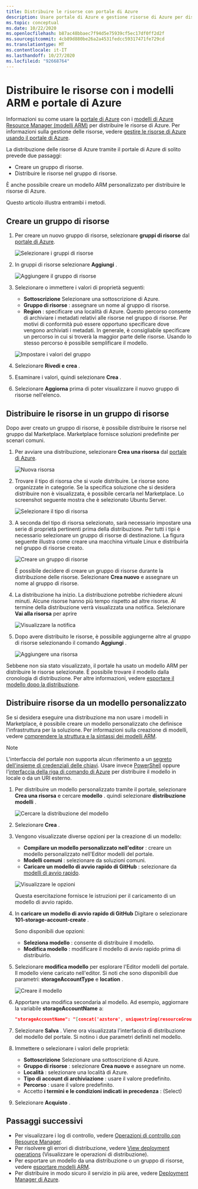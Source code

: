 ```yaml
---
title: Distribuire le risorse con portale di Azure
description: Usare portale di Azure e gestione risorse di Azure per distribuire le risorse in un gruppo di risorse nella sottoscrizione.
ms.topic: conceptual
ms.date: 10/22/2020
ms.openlocfilehash: b87ac48bbaec7f94d5e75939cf5ec17df0ff2d2f
ms.sourcegitcommit: 4cb89d880be26a2a4531fedcc59317471fe729cd
ms.translationtype: MT
ms.contentlocale: it-IT
ms.lasthandoff: 10/27/2020
ms.locfileid: "92668764"
---
```

# <a name="deploy-resources-with-arm-templates-and-azure-portal"></a>Distribuire le risorse con i modelli ARM e portale di Azure

Informazioni su come usare la [portale di Azure](https://portal.azure.com) con i [modelli di Azure Resource Manager (modelli ARM)](overview.md) per distribuire le risorse di Azure. Per informazioni sulla gestione delle risorse, vedere [gestire le risorse di Azure usando il portale di Azure](../management/manage-resources-portal.md).

La distribuzione delle risorse di Azure tramite il portale di Azure di solito prevede due passaggi:

- Creare un gruppo di risorse.
- Distribuire le risorse nel gruppo di risorse.

È anche possibile creare un modello ARM personalizzato per distribuire le risorse di Azure.

Questo articolo illustra entrambi i metodi.

## <a name="create-a-resource-group"></a>Creare un gruppo di risorse

1. Per creare un nuovo gruppo di risorse, selezionare **gruppi di risorse** dal [portale di Azure](https://portal.azure.com).

   ![Selezionare i gruppi di risorse](./media/deploy-portal/select-resource-groups.png)

1. In gruppi di risorse selezionare **Aggiungi** .

   ![Aggiungere il gruppo di risorse](./media/deploy-portal/add-resource-group.png)

1. Selezionare o immettere i valori di proprietà seguenti:

    - **Sottoscrizione** Selezionare una sottoscrizione di Azure.
    - **Gruppo di risorse** : assegnare un nome al gruppo di risorse.
    - **Region** : specificare una località di Azure. Questo percorso consente di archiviare i metadati relativi alle risorse nel gruppo di risorse. Per motivi di conformità può essere opportuno specificare dove vengono archiviati i metadati. In generale, è consigliabile specificare un percorso in cui si troverà la maggior parte delle risorse. Usando lo stesso percorso è possibile semplificare il modello.

   ![Impostare i valori del gruppo](./media/deploy-portal/set-group-properties.png)

1. Selezionare **Rivedi e crea** .
1. Esaminare i valori, quindi selezionare **Crea** .
1. Selezionare **Aggiorna** prima di poter visualizzare il nuovo gruppo di risorse nell'elenco.

## <a name="deploy-resources-to-a-resource-group"></a>Distribuire le risorse in un gruppo di risorse

Dopo aver creato un gruppo di risorse, è possibile distribuire le risorse nel gruppo dal Marketplace. Marketplace fornisce soluzioni predefinite per scenari comuni.

1. Per avviare una distribuzione, selezionare **Crea una risorsa** dal [portale di Azure](https://portal.azure.com).

   ![Nuova risorsa](./media/deploy-portal/new-resources.png)

1. Trovare il tipo di risorsa che si vuole distribuire. Le risorse sono organizzate in categorie. Se la specifica soluzione che si desidera distribuire non è visualizzata, è possibile cercarla nel Marketplace. Lo screenshot seguente mostra che è selezionato Ubuntu Server.

   ![Selezionare il tipo di risorsa](./media/deploy-portal/select-resource-type.png)

1. A seconda del tipo di risorsa selezionato, sarà necessario impostare una serie di proprietà pertinenti prima della distribuzione. Per tutti i tipi è necessario selezionare un gruppo di risorse di destinazione. La figura seguente illustra come creare una macchina virtuale Linux e distribuirla nel gruppo di risorse creato.

   ![Creare un gruppo di risorse](./media/deploy-portal/select-existing-group.png)

   È possibile decidere di creare un gruppo di risorse durante la distribuzione delle risorse. Selezionare **Crea nuovo** e assegnare un nome al gruppo di risorse.

1. La distribuzione ha inizio. La distribuzione potrebbe richiedere alcuni minuti. Alcune risorse hanno più tempo rispetto ad altre risorse. Al termine della distribuzione verrà visualizzata una notifica. Selezionare **Vai alla risorsa** per aprire

   ![Visualizzare la notifica](./media/deploy-portal/view-notification.png)

1. Dopo avere distribuito le risorse, è possibile aggiungerne altre al gruppo di risorse selezionando il comando **Aggiungi** .

   ![Aggiungere una risorsa](./media/deploy-portal/add-resource.png)

Sebbene non sia stato visualizzato, il portale ha usato un modello ARM per distribuire le risorse selezionate. È possibile trovare il modello dalla cronologia di distribuzione. Per altre informazioni, vedere [esportare il modello dopo la distribuzione](export-template-portal.md#export-template-after-deployment).

## <a name="deploy-resources-from-custom-template"></a>Distribuire risorse da un modello personalizzato

Se si desidera eseguire una distribuzione ma non usare i modelli in Marketplace, è possibile creare un modello personalizzato che definisce l'infrastruttura per la soluzione. Per informazioni sulla creazione di modelli, vedere [comprendere la struttura e la sintassi dei modelli ARM](template-syntax.md).

> [!NOTE]
> L'interfaccia del portale non supporta alcun riferimento a un [segreto dell'insieme di credenziali delle chiavi](key-vault-parameter.md). Usare invece [PowerShell](deploy-powershell.md) oppure l'[interfaccia della riga di comando di Azure](deploy-cli.md) per distribuire il modello in locale o da un URI esterno.

1. Per distribuire un modello personalizzato tramite il portale, selezionare **Crea una risorsa** e cercare **modello** . quindi selezionare **distribuzione modelli** .

   ![Cercare la distribuzione del modello](./media/deploy-portal/search-template.png)

1. Selezionare **Crea** .
1. Vengono visualizzate diverse opzioni per la creazione di un modello:

    - **Compilare un modello personalizzato nell'editor** : creare un modello personalizzato nell'Editor modelli del portale.
    - **Modelli comuni** : selezionare da soluzioni comuni.
    - **Caricare un modello di avvio rapido di GitHub** : selezionare da [modelli di avvio rapido](https://azure.microsoft.com/resources/templates/).

   ![Visualizzare le opzioni](./media/deploy-portal/see-options.png)

    Questa esercitazione fornisce le istruzioni per il caricamento di un modello di avvio rapido.

1. In **caricare un modello di avvio rapido di GitHub** Digitare o selezionare **101-storage-account-create** .

    Sono disponibili due opzioni:

    - **Seleziona modello** : consente di distribuire il modello.
    - **Modifica modello** : modificare il modello di avvio rapido prima di distribuirlo.

1. Selezionare **modifica modello** per esplorare l'Editor modelli del portale. Il modello viene caricato nell'editor. Si noti che sono disponibili due parametri: **storageAccountType** e **location** .

   ![Creare il modello](./media/deploy-portal/show-json.png)

1. Apportare una modifica secondaria al modello. Ad esempio, aggiornare la variabile **storageAccountName** a:

    ```json
    "storageAccountName": "[concat('azstore', uniquestring(resourceGroup().id))]"
    ```

1. Selezionare **Salva** . Viene ora visualizzata l'interfaccia di distribuzione del modello del portale. Si notino i due parametri definiti nel modello.
1. Immettere o selezionare i valori delle proprietà:

    - **Sottoscrizione** Selezionare una sottoscrizione di Azure.
    - **Gruppo di risorse** : selezionare **Crea nuovo** e assegnare un nome.
    - **Località** : selezionare una località di Azure.
    - **Tipo di account di archiviazione** : usare il valore predefinito.
    - **Percorso** : usare il valore predefinito.
    - Accetto **i termini e le condizioni indicati in precedenza** : (Select)

1. Selezionare **Acquisto** .

## <a name="next-steps"></a>Passaggi successivi

- Per visualizzare i log di controllo, vedere [Operazioni di controllo con Resource Manager](../management/view-activity-logs.md).
- Per risolvere gli errori di distribuzione, vedere [View deployment operations](deployment-history.md) (Visualizzare le operazioni di distribuzione).
- Per esportare un modello da una distribuzione o un gruppo di risorse, vedere [esportare modelli ARM](export-template-portal.md).
- Per distribuire in modo sicuro il servizio in più aree, vedere [Deployment Manager di Azure](deployment-manager-overview.md).
